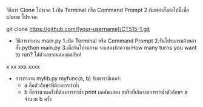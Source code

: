 วิธีการ Clone โปรเจค
1.เปิด Terminal หรือ Command Prompt
2.พิมพ์คำสั่งต่อไปนี้เพื่อ clone โปรเจค:

git clone https://github.com/[your-username]/CT515-1.git

- วิธีการทำงาน main.py
1.เปิด Terminal หรือ Command Prompt
2.รันโปรแกรมด้วยคำสั่ง python main.py
3.เมื่อรันโปรแกรม จะแสดงข้อความ
How many turns you want to run?
ใส่ตัวเลขจะแสดงผลลัพท์

x
xx
xxx
xxxx


- การทำงาน mylib.py
myfunc(a, b)
รับพารามิเตอร์:
  - a คือตัวอักษรที่ต้องการทำซ้ำ
  - b คือจำนวนครั้งที่ต้องการทำซ้ำ
print ผลลัพแสดง สตริงที่เกิดจากการทำซ้ำตัวอักษร a จำนวน b ครั้ง